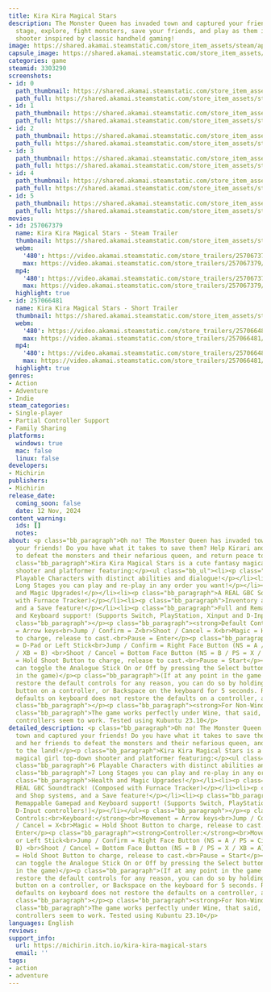 ```yaml
---
title: Kira Kira Magical Stars
description: The Monster Queen has invaded town and captured your friends! Pick your
  stage, explore, fight monsters, save your friends, and play as them in this top-down
  shooter inspired by classic handheld gaming!
image: https://shared.akamai.steamstatic.com/store_item_assets/steam/apps/3303290/header.jpg?t=1731401973
capsule_image: https://shared.akamai.steamstatic.com/store_item_assets/steam/apps/3303290/7eefd1696d8b38cbded57e75af008cc91d1a26a0/capsule_231x87.jpg?t=1731401973
categories: game
steamid: 3303290
screenshots:
- id: 0
  path_thumbnail: https://shared.akamai.steamstatic.com/store_item_assets/steam/apps/3303290/ss_5602adbe0a2acee35db5531df7eb09d4032c313c.600x338.jpg?t=1731401973
  path_full: https://shared.akamai.steamstatic.com/store_item_assets/steam/apps/3303290/ss_5602adbe0a2acee35db5531df7eb09d4032c313c.1920x1080.jpg?t=1731401973
- id: 1
  path_thumbnail: https://shared.akamai.steamstatic.com/store_item_assets/steam/apps/3303290/ss_7edf534a9d95447cb83408c0806faae9b180f59b.600x338.jpg?t=1731401973
  path_full: https://shared.akamai.steamstatic.com/store_item_assets/steam/apps/3303290/ss_7edf534a9d95447cb83408c0806faae9b180f59b.1920x1080.jpg?t=1731401973
- id: 2
  path_thumbnail: https://shared.akamai.steamstatic.com/store_item_assets/steam/apps/3303290/ss_a6609b112b36d4bbedcf565fcf0e502ac8f360fc.600x338.jpg?t=1731401973
  path_full: https://shared.akamai.steamstatic.com/store_item_assets/steam/apps/3303290/ss_a6609b112b36d4bbedcf565fcf0e502ac8f360fc.1920x1080.jpg?t=1731401973
- id: 3
  path_thumbnail: https://shared.akamai.steamstatic.com/store_item_assets/steam/apps/3303290/ss_0a9c9834af8e1e16883188a57af363fa972a9acc.600x338.jpg?t=1731401973
  path_full: https://shared.akamai.steamstatic.com/store_item_assets/steam/apps/3303290/ss_0a9c9834af8e1e16883188a57af363fa972a9acc.1920x1080.jpg?t=1731401973
- id: 4
  path_thumbnail: https://shared.akamai.steamstatic.com/store_item_assets/steam/apps/3303290/ss_d319c5d283f192f32e63a6c1f26a703637dba64c.600x338.jpg?t=1731401973
  path_full: https://shared.akamai.steamstatic.com/store_item_assets/steam/apps/3303290/ss_d319c5d283f192f32e63a6c1f26a703637dba64c.1920x1080.jpg?t=1731401973
- id: 5
  path_thumbnail: https://shared.akamai.steamstatic.com/store_item_assets/steam/apps/3303290/ss_703d5e0865baa6d8b15b479da1b64f13db938c96.600x338.jpg?t=1731401973
  path_full: https://shared.akamai.steamstatic.com/store_item_assets/steam/apps/3303290/ss_703d5e0865baa6d8b15b479da1b64f13db938c96.1920x1080.jpg?t=1731401973
movies:
- id: 257067379
  name: Kira Kira Magical Stars - Steam Trailer
  thumbnail: https://shared.akamai.steamstatic.com/store_item_assets/steam/apps/257067379/92cc0385ac8249d0bc8125f7cb92f5d9ebb638da/movie_600x337.jpg?t=1730188991
  webm:
    '480': https://video.akamai.steamstatic.com/store_trailers/257067379/movie480_vp9.webm?t=1730188991
    max: https://video.akamai.steamstatic.com/store_trailers/257067379/movie_max_vp9.webm?t=1730188991
  mp4:
    '480': https://video.akamai.steamstatic.com/store_trailers/257067379/movie480.mp4?t=1730188991
    max: https://video.akamai.steamstatic.com/store_trailers/257067379/movie_max.mp4?t=1730188991
  highlight: true
- id: 257066481
  name: Kira Kira Magical Stars - Short Trailer
  thumbnail: https://shared.akamai.steamstatic.com/store_item_assets/steam/apps/257066481/a8b6e478a7dd5d0f621cedf79709d70df1a3e068/movie_600x337.jpg?t=1730188996
  webm:
    '480': https://video.akamai.steamstatic.com/store_trailers/257066481/movie480_vp9.webm?t=1730188996
    max: https://video.akamai.steamstatic.com/store_trailers/257066481/movie_max_vp9.webm?t=1730188996
  mp4:
    '480': https://video.akamai.steamstatic.com/store_trailers/257066481/movie480.mp4?t=1730188996
    max: https://video.akamai.steamstatic.com/store_trailers/257066481/movie_max.mp4?t=1730188996
  highlight: true
genres:
- Action
- Adventure
- Indie
steam_categories:
- Single-player
- Partial Controller Support
- Family Sharing
platforms:
  windows: true
  mac: false
  linux: false
developers:
- Michirin
publishers:
- Michirin
release_date:
  coming_soon: false
  date: 12 Nov, 2024
content_warning:
  ids: []
  notes:
about: <p class="bb_paragraph">Oh no! The Monster Queen has invaded town and captured
  your friends! Do you have what it takes to save them? Help Kirari and her friends
  to defeat the monsters and their nefarious queen, and return peace to the land!</p><p
  class="bb_paragraph">Kira Kira Magical Stars is a cute fantasy magical girl top-down
  shooter and platformer featuring:</p><ul class="bb_ul"><li><p class="bb_paragraph">6
  Playable Characters with distinct abilities and dialogue!</p></li><li><p class="bb_paragraph">7
  Long Stages you can play and re-play in any order you want!</p></li><li><p class="bb_paragraph">Health
  and Magic Upgrades!</p></li><li><p class="bb_paragraph">A REAL GBC Soundtrack! (Composed
  with Furnace Tracker)</p></li><li><p class="bb_paragraph">Inventory and Shop systems,
  and a Save feature!</p></li><li><p class="bb_paragraph">Full and Remappable Gamepad
  and Keyboard support! (Supports Switch, PlayStation, Xinput and D-Input controllers!)</p></li></ul><p
  class="bb_paragraph"></p><p class="bb_paragraph"><strong>Default Controls:<br>Keyboard:</strong><br>Movement
  = Arrow keys<br>Jump / Confirm = Z<br>Shoot / Cancel = X<br>Magic = Hold Shoot Button
  to charge, release to cast.<br>Pause = Enter</p><p class="bb_paragraph"><strong>Controller:</strong><br>Movement
  = D-Pad or Left Stick<br>Jump / Confirm = Right Face Button (NS = A / PS = Circle
  / XB = B) <br>Shoot / Cancel = Bottom Face Button (NS = B / PS = X / XB = A) <br>Magic
  = Hold Shoot Button to charge, release to cast.<br>Pause = Start</p><p class="bb_paragraph">(You
  can toggle the Analogue Stick On or Off by pressing the Select button at any point
  in the game)</p><p class="bb_paragraph">(If at any point in the game you need to
  restore the default controls for any reason, you can do so by holding the Select
  button on a controller, or Backspace on the keyboard for 5 seconds. Restoring the
  defaults on keyboard does not restore the defaults on a controller, and vice-versa.)</p><p
  class="bb_paragraph"></p><p class="bb_paragraph"><strong>For Non-Windows users:</strong></p><p
  class="bb_paragraph">The game works perfectly under Wine, that said, only Xinput
  controllers seem to work. Tested using Kubuntu 23.10</p>
detailed_description: <p class="bb_paragraph">Oh no! The Monster Queen has invaded
  town and captured your friends! Do you have what it takes to save them? Help Kirari
  and her friends to defeat the monsters and their nefarious queen, and return peace
  to the land!</p><p class="bb_paragraph">Kira Kira Magical Stars is a cute fantasy
  magical girl top-down shooter and platformer featuring:</p><ul class="bb_ul"><li><p
  class="bb_paragraph">6 Playable Characters with distinct abilities and dialogue!</p></li><li><p
  class="bb_paragraph">7 Long Stages you can play and re-play in any order you want!</p></li><li><p
  class="bb_paragraph">Health and Magic Upgrades!</p></li><li><p class="bb_paragraph">A
  REAL GBC Soundtrack! (Composed with Furnace Tracker)</p></li><li><p class="bb_paragraph">Inventory
  and Shop systems, and a Save feature!</p></li><li><p class="bb_paragraph">Full and
  Remappable Gamepad and Keyboard support! (Supports Switch, PlayStation, Xinput and
  D-Input controllers!)</p></li></ul><p class="bb_paragraph"></p><p class="bb_paragraph"><strong>Default
  Controls:<br>Keyboard:</strong><br>Movement = Arrow keys<br>Jump / Confirm = Z<br>Shoot
  / Cancel = X<br>Magic = Hold Shoot Button to charge, release to cast.<br>Pause =
  Enter</p><p class="bb_paragraph"><strong>Controller:</strong><br>Movement = D-Pad
  or Left Stick<br>Jump / Confirm = Right Face Button (NS = A / PS = Circle / XB =
  B) <br>Shoot / Cancel = Bottom Face Button (NS = B / PS = X / XB = A) <br>Magic
  = Hold Shoot Button to charge, release to cast.<br>Pause = Start</p><p class="bb_paragraph">(You
  can toggle the Analogue Stick On or Off by pressing the Select button at any point
  in the game)</p><p class="bb_paragraph">(If at any point in the game you need to
  restore the default controls for any reason, you can do so by holding the Select
  button on a controller, or Backspace on the keyboard for 5 seconds. Restoring the
  defaults on keyboard does not restore the defaults on a controller, and vice-versa.)</p><p
  class="bb_paragraph"></p><p class="bb_paragraph"><strong>For Non-Windows users:</strong></p><p
  class="bb_paragraph">The game works perfectly under Wine, that said, only Xinput
  controllers seem to work. Tested using Kubuntu 23.10</p>
languages: English
reviews:
support_info:
  url: https://michirin.itch.io/kira-kira-magical-stars
  email: ''
tags:
- action
- adventure
---
```

